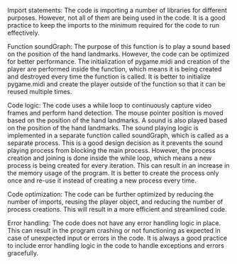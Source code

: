 Import statements: The code is importing a number of libraries for different purposes. However, not all of them are being used in the code. It is a good practice to keep the imports to the minimum required for the code to run effectively.

Function soundGraph: The purpose of this function is to play a sound based on the position of the hand landmarks. However, the code can be optimized for better performance. The initialization of pygame.midi and creation of the player are performed inside the function, which means it is being created and destroyed every time the function is called. It is better to initialize pygame.midi and create the player outside of the function so that it can be reused multiple times.

Code logic: The code uses a while loop to continuously capture video frames and perform hand detection. The mouse pointer position is moved based on the position of the hand landmarks. A sound is also played based on the position of the hand landmarks. The sound playing logic is implemented in a separate function called soundGraph, which is called as a separate process. This is a good design decision as it prevents the sound playing process from blocking the main process. However, the process creation and joining is done inside the while loop, which means a new process is being created for every iteration. This can result in an increase in the memory usage of the program. It is better to create the process only once and re-use it instead of creating a new process every time.

Code optimization: The code can be further optimized by reducing the number of imports, reusing the player object, and reducing the number of process creations. This will result in a more efficient and streamlined code.

Error handling: The code does not have any error handling logic in place. This can result in the program crashing or not functioning as expected in case of unexpected input or errors in the code. It is always a good practice to include error handling logic in the code to handle exceptions and errors gracefully.
